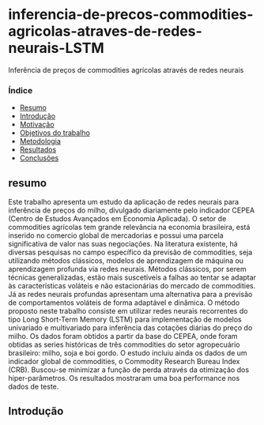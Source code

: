 # inferencia-de-precos-commodities-agricolas-atraves-de-redes-neurais-LSTM
Inferência de preços de commodities agrícolas através de redes neurais

### Índice
  
- [Resumo](#resumo)
- [Introdução](#introducao)
- [Motivação](#motivacao)
- [Objetivos do trabalho](#objetivos)
- [Metodologia](#metodologia)
- [Resultados](#resultados)
- [Conclusões](#conclusoes)

<h2 id="Resumo">resumo</h2>
Este trabalho apresenta um estudo da aplicação de redes neurais para inferência de preços do milho, divulgado diariamente pelo indicador CEPEA (Centro de Estudos Avançados em Economia Aplicada). O setor de commodities agrícolas tem grande relevância na economia brasileira, está inserido no comercio global de mercadorias e possui uma parcela significativa de valor nas suas negociações. Na literatura existente, há diversas pesquisas no campo específico da previsão de commodities, seja utilizando métodos clássicos, modelos de aprendizagem de máquina ou aprendizagem profunda via redes neurais. Métodos clássicos, por serem técnicas generalizadas, estão mais suscetíveis a falhas ao tentar se adaptar às características voláteis e não estacionárias do mercado de commodities. Já as redes neurais profundas apresentam uma alternativa para a previsão de comportamentos voláteis de forma adaptável e dinâmica. O método proposto neste trabalho consiste em utilizar redes neurais recorrentes do tipo Long Short-Term Memory (LSTM) para implementação de modelos univariado e multivariado para inferência das cotações diárias do preço do milho. Os dados foram obtidos a partir da base do CEPEA, onde foram obtidas as series históricas de três commodities do setor agropecuário brasileiro: milho, soja e boi gordo. O estudo incluiu ainda os dados de um indicador global de commodities, o Commodity Research Bureau Index (CRB). Buscou-se minimizar a função de perda através da otimização dos hiper-parâmetros. Os resultados mostraram uma boa performance nos dados de teste.

<h2 id="introducao">Introdução</h2>
